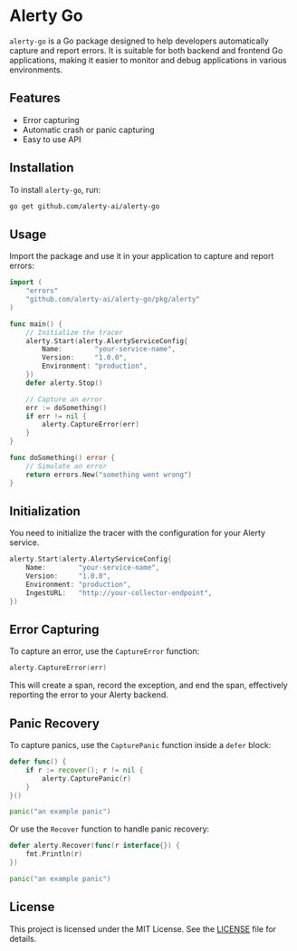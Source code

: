 # Alerty Go

`alerty-go` is a Go package designed to help developers automatically capture and report errors. It is suitable for both backend and frontend Go applications, making it easier to monitor and debug applications in various environments.

## Features

- Error capturing
- Automatic crash or panic capturing
- Easy to use API

## Installation

To install `alerty-go`, run:

```bash
go get github.com/alerty-ai/alerty-go
```

## Usage

Import the package and use it in your application to capture and report errors:

```go
import (
    "errors"
    "github.com/alerty-ai/alerty-go/pkg/alerty"
)

func main() {
    // Initialize the tracer
    alerty.Start(alerty.AlertyServiceConfig{
        Name:        "your-service-name",
        Version:     "1.0.0",
        Environment: "production",
    })
    defer alerty.Stop()

    // Capture an error
    err := doSomething()
    if err != nil {
        alerty.CaptureError(err)
    }
}

func doSomething() error {
    // Simulate an error
    return errors.New("something went wrong")
}
```

## Initialization

You need to initialize the tracer with the configuration for your Alerty service.

```go
alerty.Start(alerty.AlertyServiceConfig{
    Name:        "your-service-name",
    Version:     "1.0.0",
    Environment: "production",
    IngestURL:   "http://your-collector-endpoint",
})
```

## Error Capturing

To capture an error, use the `CaptureError` function:

```go
alerty.CaptureError(err)
```

This will create a span, record the exception, and end the span, effectively reporting the error to your Alerty backend.

## Panic Recovery

To capture panics, use the `CapturePanic` function inside a `defer` block:

```go
defer func() {
    if r := recover(); r != nil {
        alerty.CapturePanic(r)
    }
}()

panic("an example panic")
```

Or use the `Recover` function to handle panic recovery:

```go
defer alerty.Recover(func(r interface{}) {
    fmt.Println(r)
})

panic("an example panic")
```

## License

This project is licensed under the MIT License. See the [LICENSE](LICENSE) file for details.
